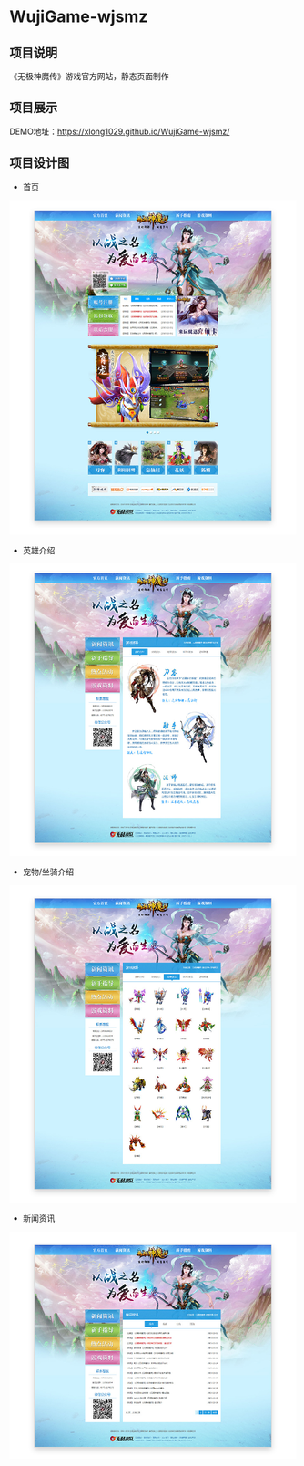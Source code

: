 # WujiGame-wjsmz

## 项目说明
《无极神魔传》游戏官方网站，静态页面制作

## 项目展示
DEMO地址：https://xlong1029.github.io/WujiGame-wjsmz/

## 项目设计图
* 首页

![Image text](static/images/1.jpg)

* 英雄介绍

![Image text](static/images/2.jpg)

* 宠物/坐骑介绍

![Image text](static/images/3.jpg)

* 新闻资讯

![Image text](static/images/4.jpg)